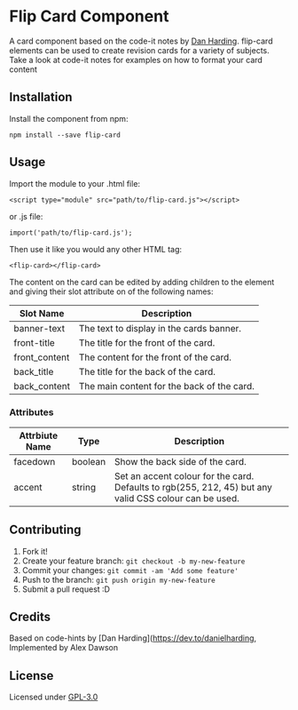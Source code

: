 
# Flip Card Component
A card component based on the code-it notes by [Dan Harding](https://dev.to/danielharding).
flip-card elements can be used to create revision cards for a variety of subjects. Take a look at code-it notes for examples on how to format your card content
## Installation
Install the component from npm:

	npm install --save flip-card

## Usage
Import the module to your .html file:

	<script type="module" src="path/to/flip-card.js"></script>

or .js file:

	import('path/to/flip-card.js');


Then use it like you would any other HTML tag:

	<flip-card></flip-card>

The content on the card can be edited by adding children to the element and giving their slot attribute on of the following names:

| Slot Name	| Description |
| ---------- | ---------- |
| banner-text | The text to display in the cards banner. |
| front-title | The title for the front of the card. |
| front_content | The content for the front of the card. |
| back_title | The title for the back of the card. |
| back_content | The main content for the back of the card. |

### Attributes

| Attrbiute Name | Type | Description |
| -------------- | ----- |----------- |
| facedown | boolean | Show the back side of the card. |
| accent | string | Set an accent colour for the card. Defaults to rgb(255, 212, 45) but any valid CSS colour can be used.

## Contributing
1. Fork it!
2. Create your feature branch: `git checkout -b my-new-feature`
3. Commit your changes: `git commit -am 'Add some feature'`
4. Push to the branch: `git push origin my-new-feature`
5. Submit a pull request :D
## Credits
Based on code-hints by [Dan Harding](https://dev.to/danielharding,  
Implemented by Alex Dawson
## License
Licensed under [GPL-3.0](https://github.com/dawsonalex/flip-card/blob/master/LICENSE)